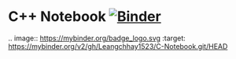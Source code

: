 # C++ Notebook [![Binder](https://mybinder.org/badge_logo.svg)](https://mybinder.org/v2/gh/Leangchhay1523/C-Notebook.git/HEAD) 
.. image:: https://mybinder.org/badge_logo.svg :target: https://mybinder.org/v2/gh/Leangchhay1523/C-Notebook.git/HEAD
